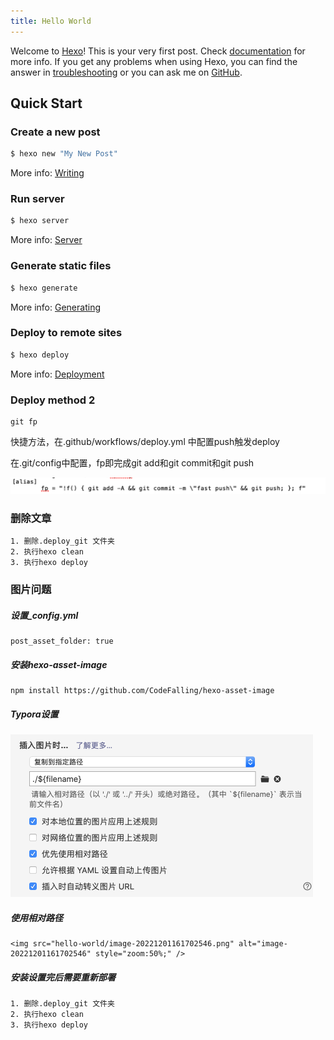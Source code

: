```yaml
---
title: Hello World
---
```

Welcome to [Hexo](https://hexo.io/)! This is your very first post. Check [documentation](https://hexo.io/docs/) for more info. If you get any problems when using Hexo, you can find the answer in [troubleshooting](https://hexo.io/docs/troubleshooting.html) or you can ask me on [GitHub](https://github.com/hexojs/hexo/issues).

## Quick Start

### Create a new post

``` bash
$ hexo new "My New Post"
```

More info: [Writing](https://hexo.io/docs/writing.html)

### Run server

``` bash
$ hexo server
```

More info: [Server](https://hexo.io/docs/server.html)

### Generate static files

``` bash
$ hexo generate
```

More info: [Generating](https://hexo.io/docs/generating.html)

### Deploy to remote sites

``` bash
$ hexo deploy
```

More info: [Deployment](https://hexo.io/docs/one-command-deployment.html)

### Deploy method 2

```
git fp
```

快捷方法，在.github/workflows/deploy.yml 中配置push触发deploy

在.git/config中配置，fp即完成git add和git commit和git push

<img src="hello-world/image-20221201153449335.png" alt="image-20221201153449335" style="zoom:50%;" />

### 删除文章

```
1. 删除.deploy_git 文件夹
2. 执行hexo clean
3. 执行hexo deploy
```

### 图片问题

##### 设置_config.yml

```
post_asset_folder: true
```

##### 安装hexo-asset-image

```
npm install https://github.com/CodeFalling/hexo-asset-image
```

##### Typora设置

<img src="hello-world/image-20221201161702546.png" alt="image-20221201161702546" style="zoom:50%;" />

##### 使用相对路径

```
<img src="hello-world/image-20221201161702546.png" alt="image-20221201161702546" style="zoom:50%;" />
```

##### 安装设置完后需要重新部署

```
1. 删除.deploy_git 文件夹
2. 执行hexo clean
3. 执行hexo deploy
```


